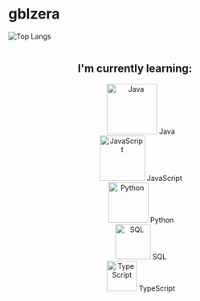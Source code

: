 # gblzera

![Top Langs](https://github-readme-stats.vercel.app/api/top-langs/?username=gblzera&layout=compact&langs_count=10&theme=dark)

<div align="center">

  <div style="display:inline-block; width:48%;">
    <h2>I'm currently learning:</h2>
    <ul style="list-style: none;">
      <li><img src="https://upload.wikimedia.org/wikipedia/en/3/30/Java_programming_language_logo.svg" alt="Java" width="100"> Java</li>
      <li><img src="https://upload.wikimedia.org/wikipedia/commons/6/6a/JavaScript-logo.png" alt="JavaScript" width="90"> JavaScript</li>
      <li><img src="https://upload.wikimedia.org/wikipedia/commons/c/c3/Python-logo-notext.svg" alt="Python" width="80"> Python</li>
      <li><img src="https://upload.wikimedia.org/wikipedia/commons/8/87/Sql_data_base_with_logo.png" alt="SQL" width="70"> SQL</li>
      <li><img src="https://upload.wikimedia.org/wikipedia/commons/4/4c/Typescript_logo_2020.svg" alt="TypeScript" width="60"> TypeScript</li>
    </ul>
  </div>

</div>

